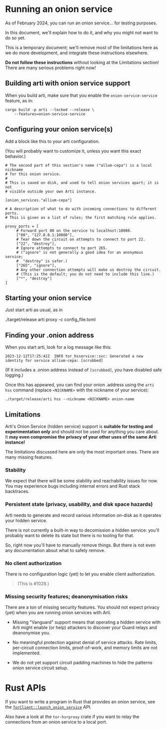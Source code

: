 # Running an onion service

As of February 2024, you can run an onion service...
for testing purposes.

In this document, we'll explain how to do it, and why you might not
want to do so yet.

This is a temporary document;
we'll remove most of the limitations here as we do more development,
and integrate these instructions elsewhere.

**Do not follow these instructions**
without looking at the Limitations section!
There are many serious problems right now!

## Building arti with onion service support

When you build arti, make sure that you enable the `onion-service-service`
feature, as in:

```
cargo build -p arti --locked --release \
    --features=onion-service-service
```

## Configuring your onion service(s)

Add a block like this to your arti configuration.

(You will probably want to customize it,
unless you want this exact behavior.)

```
# The second part of this section's name ("allum-cepa") is a local nickname
# for this onion service.
#
# This is saved on disk, and used to tell onion services apart; it is not
# visible outside your own Arti instance.

[onion_services."allium-cepa"]

# A description of what to do with incoming connections to different ports.
# This is given as a list of rules; the first matching rule applies.

proxy_ports = [
     # Forward port 80 on the service to localhost:10080.
     ["80", "127.0.0.1:10080"],
     # Tear down the circuit on attempts to connect to port 22.
     ["22", "destroy"],
     # Ignore attempts to connect to port 265.
     # ("ignore" is not generally a good idea for an anonymous service;
     #  "destroy" is safer.)
     ["265", "ignore"],
     # Any other connection attempts will make us destroy the circuit.
     # (This is the default; you do not need to include this line.)
     ["*", "destroy"]
]
```

## Starting your onion service

Just start arti as usual, as in

./target/release arti proxy -c config_file.toml

## Finding your .onion address

When you start arti, look for a log message like this:

```
2023-12-12T17:25:42Z  INFO tor_hsservice::svc: Generated a new identity for service allium-cepa: [scrubbed]
```

(If it includes a .onion address instead of `[scrubbed]`,
you have disabled safe logging.)

Once this has appeared, 
you can find your onion .address using the `arti hss` command
(replace `<NICKNAME>` with the nickname of your service):
```
./target/release/arti hss --nickname <NICKNAME> onion-name
```

## Limitations

Arti's Onion Service (hidden service) support is
**suitable for testing and experimentation only**
and should not be used for anything you care about.
It
**may even compromise the privacy of your other uses of the same Arti instance!**

The limitations discussed here are only the most important ones.
There are many missing features.

### Stability

We expect that there will be some stability
and reachability issues for now.
You may experience bugs including internal errors and Rust stack backtraces.

### Persistent state (privacy, usability, and disk space hazards)

Arti needs to generate and record various information on-disk
as it operates your hidden service.

There is not currently a built-in way
to decomission a hidden service:
you'll probably want to delete its state
but there is no tooling for that.

So, right now
you'll have to manually remove things.
But there is not even any documentation about what to safely remove.

<!-- #1087 -->

### No client authorization

There is no configuration logic (yet)
to let you enable client authorization.

> (This is #1028.)

### Missing security features; deanonymisation risks

There are a *ton* of missing security features.
You should not expect privacy (yet)
when you are running onion services with Arti.

 * Missing "Vanguard" support means that
   operating a hidden service with Arti
   might enable (or help) attackers to discover your Guard relays
   and deanonymise you.
   <!-- #98 -->

 * No meaningful protection against denial of service attacks.
   Rate limits, per-circuit connection limits,
   proof-of-work, and memory limits
   are not implemented.
   <!-- #102 #351 #102 #1124 -->

 * We do not yet support circuit padding machines
   to hide the patterns onion service circuit setup.
   <!-- #63 -->

# Rust APIs

If you want to write a program in Rust 
that provides an onion service,
see the [`TorClient::launch_onion_service`] API.

Also have a look at the `tor-hsrproxy` crate
if you want to relay the connections from an onion service
to a local port.

[`TorClient::launch_onion_service`]: https://tpo.pages.torproject.net/core/doc/rust/arti_client/struct.TorClient.html#method.launch_onion_service
